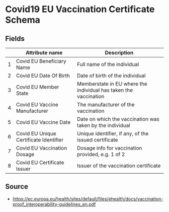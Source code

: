 # Covid19 EU Vaccination Certificate Schema

## Fields

|   | Attribute name                         | Description                                                      |
|---|----------------------------------------|------------------------------------------------------------------|
| 1 | Covid EU Beneficiary Name              | Full name of the individual                                      |
| 2 | Covid EU Date Of Birth                 | Date of birth of the individual                                  |
| 3 | Covid EU Member State                  | Memberstate in EU where the individual has taken the vaccination |
| 4 | Covid EU Vaccine Manufacturer          | The manufacturer of the vaccination                              |
| 5 | Covid EU Vaccine Date                  | Date on which the vaccination was taken by the individual        |
| 6 | Covid EU Unique Certificate Identifier | Unique identifier, if any, of the issued certificate             |
| 7 | Covid EU Vaccination Dosage            | Dosage info for vaccination provided, e.g. 1 of 2                   |
| 8 | Covid EU Certificate Issuer            | Issuer of the vaccination certificate                            |


## Source

* https://ec.europa.eu/health/sites/default/files/ehealth/docs/vaccination-proof_interoperability-guidelines_en.pdf